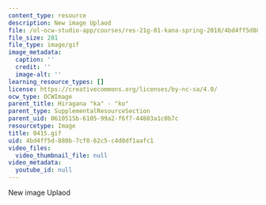 ```yaml
---
content_type: resource
description: New image Uplaod
file: /ol-ocw-studio-app/courses/res-21g-01-kana-spring-2010/4bd4ff5d880b7cf062c5c4d0df1aafc1_0415.gif
file_size: 281
file_type: image/gif
image_metadata:
  caption: ''
  credit: ''
  image-alt: ''
learning_resource_types: []
license: https://creativecommons.org/licenses/by-nc-sa/4.0/
ocw_type: OCWImage
parent_title: Hiragana "ka" - "ko"
parent_type: SupplementalResourceSection
parent_uid: 0610515b-6105-99a2-f6f7-44803a1c0b7c
resourcetype: Image
title: 0415.gif
uid: 4bd4ff5d-880b-7cf0-62c5-c4d0df1aafc1
video_files:
  video_thumbnail_file: null
video_metadata:
  youtube_id: null
---
```

New image Uplaod